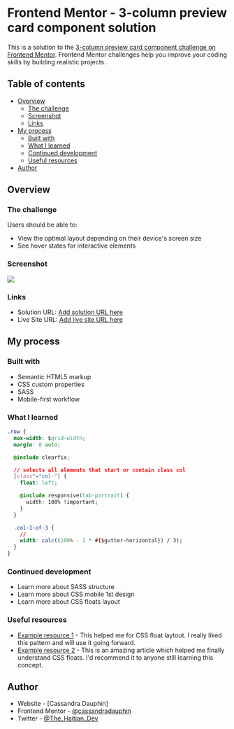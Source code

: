 # Frontend Mentor - 3-column preview card component solution

This is a solution to the [3-column preview card component challenge on Frontend Mentor](https://www.frontendmentor.io/challenges/3column-preview-card-component-pH92eAR2-). Frontend Mentor challenges help you improve your coding skills by building realistic projects. 

## Table of contents

- [Overview](#overview)
  - [The challenge](#the-challenge)
  - [Screenshot](#screenshot)
  - [Links](#links)
- [My process](#my-process)
  - [Built with](#built-with)
  - [What I learned](#what-i-learned)
  - [Continued development](#continued-development)
  - [Useful resources](#useful-resources)
- [Author](#author)


## Overview

### The challenge

Users should be able to:

- View the optimal layout depending on their device's screen size
- See hover states for interactive elements

### Screenshot

![](./screenshot.png)

### Links

- Solution URL: [Add solution URL here](https://your-solution-url.com)
- Live Site URL: [Add live site URL here](https://your-live-site-url.com)

## My process

### Built with

- Semantic HTML5 markup
- CSS custom properties
- SASS
- Mobile-first workflow

### What I learned

```css
.row {
  max-width: $grid-width;
  margin: 0 auto;

  @include clearfix;

  // selects all elements that start or contain class col
  [class^="col-"] {
    float: left;

    @include responsive(tab-portrait) {
      width: 100% !important;
    }
  }

  .col-1-of-3 {
    // 
    width: calc((100% - 2 * #{$gutter-horizontal}) / 3);
  }
}
```

### Continued development
- Learn more about SASS structure
- Learn more about CSS mobile 1st design 
- Learn more about CSS floats layout

### Useful resources

- [Example resource 1](https://www.w3schools.com/) - This helped me for CSS float laytout. I really liked this pattern and will use it going forward.
- [Example resource 2](https://developer.mozilla.org/en-US/docs/Learn/CSS/CSS_layout/Floats) - This is an amazing article which helped me finally understand CSS floats. I'd recommend it to anyone still learning this concept.

## Author

- Website - [Cassandra Dauphin]
- Frontend Mentor - [@cassandradauphin](https://www.frontendmentor.io/profile/cassandradauphin)
- Twitter - [@The_Haitian_Dev](https://www.twitter.com/The_Haitian_Dev)

